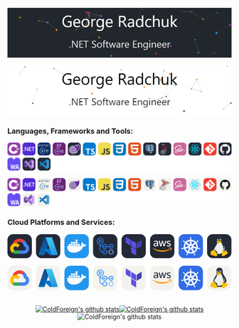 <!-- Dark Mode -->
![](https://raw.githubusercontent.com/ColdForeign/ColdForeign/main/img/profile.gif#gh-dark-mode-only)

<!-- Light Mode -->
![](https://raw.githubusercontent.com/ColdForeign/ColdForeign/main/img/profile_light.gif#gh-light-mode-only)

### Languages, Frameworks and Tools:
<!-- Dark Mode -->
![](https://raw.githubusercontent.com/ColdForeign/ColdForeign/main/img/MainSkills_Dark.svg#gh-dark-mode-only)

<!-- Light Mode -->
![](https://raw.githubusercontent.com/ColdForeign/ColdForeign/main/img/MainSkills_Light.svg#gh-light-mode-only)

### Cloud Platforms and Services:
<!-- Dark Mode -->
![](https://raw.githubusercontent.com/ColdForeign/ColdForeign/main/img/CloudSkills_Dark.svg#gh-dark-mode-only)

<!-- Light Mode -->
![](https://raw.githubusercontent.com/ColdForeign/ColdForeign/main/img/CloudSkills_Light.svg#gh-light-mode-only)

<br/>

<div align="center">
  <a href="https://github.com/coldforeign">
    <img height="150em" src="https://github-readme-stats-pink-kappa.vercel.app/api?username=ColdForeign&hide_title=true&line_height=30&hide_border=true&show_icons=true&include_all_commits=true&count_private=true&hide=stars,issues&text_color=000&icon_color=000&bg_color=0,FFFF00,00BCD4,EE82EE&theme=graywhite" alt="ColdForeign's github stats" /><!-- wi*quL3fcV --><img height="150em" src="https://github-readme-stats-pink-kappa.vercel.app/api/top-langs/?username=ColdForeign&text_bold=true&exclude_repo=AdminPanel,Diploma,BookLibrary,HTMLModalWindows&count_private=true&role=OWNER,ORGANIZATION_MEMBER,COLLABORATOR&hide_title=true&hide_border=true&layout=compact&langs_count=6&text_color=000&icon_color=fff&bg_color=0,EE82EE,00D1FF&theme=graywhite" alt="ColdForeign's github stats" />
  </a>

  <picture>
    <source media="(prefers-color-scheme: dark)" srcset="https://github-readme-streak-stats.herokuapp.com?user=coldforeign&theme=react&hide_border=true&background=22272e&fire=ff5c9b&stroke=0077FF&ring=36BDFF&sideLabels=36BDFF&currStreakNum=36BDFF&sideNums=36BDFF&currStreakLabel=36BDFF">
    <source media="(prefers-color-scheme: light)" srcset="https://github-readme-streak-stats.herokuapp.com?user=coldforeign&theme=react&hide_border=true&background=FFFFFF&stroke=0077FF&ring=36BDFF&fire=FFDF3E&sideLabels=36BDFF&currStreakNum=0EA6FF&sideNums=0EA6FF&currStreakLabel=36BDFF&dates=36BDFF">
    <img alt="ColdForeign's github stats" src="https://github-readme-streak-stats.herokuapp.com?user=coldforeign&theme=react&hide_border=true&type=png&background=FFFFFF&stroke=0077FF&ring=36BDFF&fire=FFDF3E&sideLabels=36BDFF&currStreakNum=0EA6FF&sideNums=0EA6FF&currStreakLabel=36BDFF&dates=36BDFF">
  </picture>

</div>

